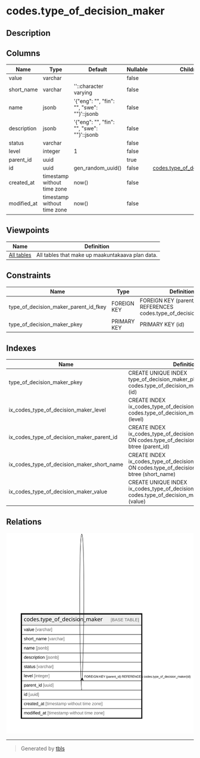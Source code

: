 # codes.type_of_decision_maker

## Description

## Columns

| Name | Type | Default | Nullable | Children | Parents | Comment |
| ---- | ---- | ------- | -------- | -------- | ------- | ------- |
| value | varchar |  | false |  |  |  |
| short_name | varchar | ''::character varying | false |  |  |  |
| name | jsonb | '{"eng": "", "fin": "", "swe": ""}'::jsonb | false |  |  |  |
| description | jsonb | '{"eng": "", "fin": "", "swe": ""}'::jsonb | false |  |  |  |
| status | varchar |  | false |  |  |  |
| level | integer | 1 | false |  |  |  |
| parent_id | uuid |  | true |  | [codes.type_of_decision_maker](codes.type_of_decision_maker.md) |  |
| id | uuid | gen_random_uuid() | false | [codes.type_of_decision_maker](codes.type_of_decision_maker.md) |  |  |
| created_at | timestamp without time zone | now() | false |  |  |  |
| modified_at | timestamp without time zone | now() | false |  |  |  |

## Viewpoints

| Name | Definition |
| ---- | ---------- |
| [All tables](viewpoint-0.md) | All tables that make up maakuntakaava plan data. |

## Constraints

| Name | Type | Definition |
| ---- | ---- | ---------- |
| type_of_decision_maker_parent_id_fkey | FOREIGN KEY | FOREIGN KEY (parent_id) REFERENCES codes.type_of_decision_maker(id) |
| type_of_decision_maker_pkey | PRIMARY KEY | PRIMARY KEY (id) |

## Indexes

| Name | Definition |
| ---- | ---------- |
| type_of_decision_maker_pkey | CREATE UNIQUE INDEX type_of_decision_maker_pkey ON codes.type_of_decision_maker USING btree (id) |
| ix_codes_type_of_decision_maker_level | CREATE INDEX ix_codes_type_of_decision_maker_level ON codes.type_of_decision_maker USING btree (level) |
| ix_codes_type_of_decision_maker_parent_id | CREATE INDEX ix_codes_type_of_decision_maker_parent_id ON codes.type_of_decision_maker USING btree (parent_id) |
| ix_codes_type_of_decision_maker_short_name | CREATE INDEX ix_codes_type_of_decision_maker_short_name ON codes.type_of_decision_maker USING btree (short_name) |
| ix_codes_type_of_decision_maker_value | CREATE UNIQUE INDEX ix_codes_type_of_decision_maker_value ON codes.type_of_decision_maker USING btree (value) |

## Relations

![er](codes.type_of_decision_maker.svg)

---

> Generated by [tbls](https://github.com/k1LoW/tbls)
